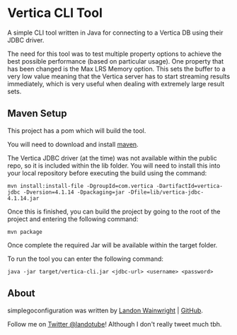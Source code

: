 Vertica CLI Tool
=================

A simple CLI tool written in Java for connecting to a Vertica DB using their JDBC driver.

The need for this tool was to test multiple property options to achieve the best possible
performance (based on particular usage). One property that has been changed is the Max LRS
Memory option. This sets the buffer to a very low value meaning that the Vertica server
has to start streaming results immediately, which is very useful when dealing with extremely
large result sets.

Maven Setup
------------

This project has a pom which will build the tool.

You will need to download and install [maven](http://maven.apache.org/download.html).

The Vertica JDBC driver (at the time) was not available within the public repo, so it is included within the lib folder.
You will need to install this into your local repository before executing the build using the command:

	mvn install:install-file -DgroupId=com.vertica -DartifactId=vertica-jdbc -Dversion=4.1.14 -Dpackaging=jar -Dfile=lib/vertica-jdbc-4.1.14.jar

Once this is finished, you can build the project by going to the root of the project and entering the following command:

	mvn package

Once complete the required Jar will be available within the target folder.

To run the tool you can enter the following command:

	java -jar target/vertica-cli.jar <jdbc-url> <username> <password>
	
## About

simplegoconfiguration was written by [Landon Wainwright](http://www.landotube.com) | [GitHub](https://github.com/landonia). 

Follow me on [Twitter @landotube](http://www.twitter.com/landotube)! Although I don't really tweet much tbh.
